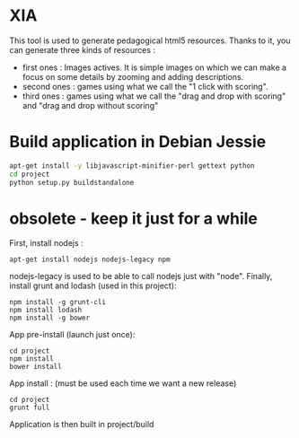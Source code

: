 # XIA

This tool is used to generate pedagogical html5 resources.
Thanks to it, you can generate three kinds of resources :
- first ones : Images actives. It is simple images on which we can make a focus on some details by zooming and adding descriptions.
- second ones : games using what we call the "1 click with scoring".
- third ones : games using what we call the "drag and drop with scoring" and "drag and drop without scoring" 

# Build application in Debian Jessie

```sh
apt-get install -y libjavascript-minifier-perl gettext python
cd project
python setup.py buildstandalone
```




# obsolete - keep it just for a while

First, install nodejs :

    apt-get install nodejs nodejs-legacy npm

nodejs-legacy is used to be able to call nodejs just with "node".
Finally, install grunt and lodash (used in this project):

    npm install -g grunt-cli
    npm install lodash
    npm install -g bower

App pre-install (launch just once):

    cd project
    npm install
    bower install

App install : (must be used each time we want a new release)

    cd project
    grunt full

Application is then built in project/build


